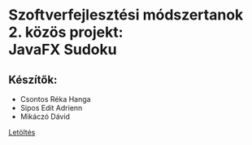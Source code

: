 # Szoftverfejlesztési módszertanok<br>2. közös projekt:<br>JavaFX Sudoku
## Készítők:
- Csontos Réka Hanga
- Sipos Edit Adrienn
- Mikáczó Dávid

[Letöltés](https://github.com/csontosreka/SzoftModProj2/raw/master/SudokuApp/exeWrap/SudokuApp.exe)

